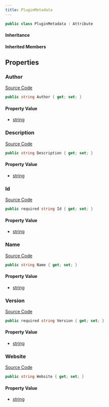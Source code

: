 ```yaml
---
title: PluginMetadata
---
```


```csharp
public class PluginMetadata : Attribute
```

#### Inheritance

#### Inherited Members

## Properties

### Author

[Source Code](https://github.com/swiftly-solution/swiftlys2/blob/main/managed/src/SwiftlyS2.Shared/PluginMetadata.cs#L12)

```csharp
public string Author { get; set; }
```

#### Property Value

- [string](https://learn.microsoft.com/dotnet/api/system.string)

### Description

[Source Code](https://github.com/swiftly-solution/swiftlys2/blob/main/managed/src/SwiftlyS2.Shared/PluginMetadata.cs#L13)

```csharp
public string Description { get; set; }
```

#### Property Value

- [string](https://learn.microsoft.com/dotnet/api/system.string)

### Id

[Source Code](https://github.com/swiftly-solution/swiftlys2/blob/main/managed/src/SwiftlyS2.Shared/PluginMetadata.cs#L5)

```csharp
public required string Id { get; set; }
```

#### Property Value

- [string](https://learn.microsoft.com/dotnet/api/system.string)

### Name

[Source Code](https://github.com/swiftly-solution/swiftlys2/blob/main/managed/src/SwiftlyS2.Shared/PluginMetadata.cs#L7)

```csharp
public string Name { get; set; }
```

#### Property Value

- [string](https://learn.microsoft.com/dotnet/api/system.string)

### Version

[Source Code](https://github.com/swiftly-solution/swiftlys2/blob/main/managed/src/SwiftlyS2.Shared/PluginMetadata.cs#L11)

```csharp
public required string Version { get; set; }
```

#### Property Value

- [string](https://learn.microsoft.com/dotnet/api/system.string)

### Website

[Source Code](https://github.com/swiftly-solution/swiftlys2/blob/main/managed/src/SwiftlyS2.Shared/PluginMetadata.cs#L14)

```csharp
public string Website { get; set; }
```

#### Property Value

- [string](https://learn.microsoft.com/dotnet/api/system.string)

